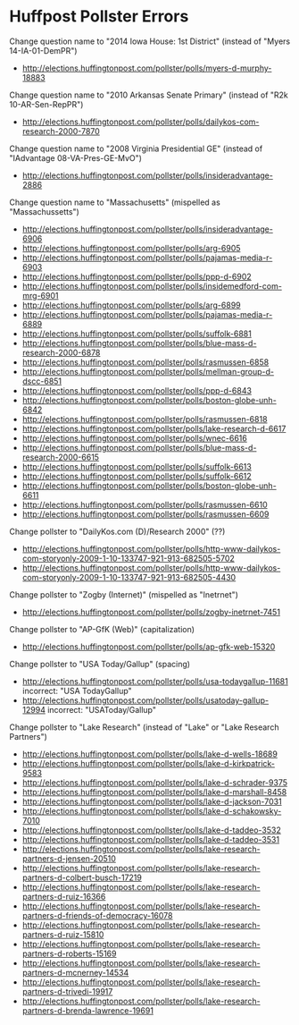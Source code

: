 # Huffpost Pollster Errors

Change question name to "2014 Iowa House: 1st District" (instead of "Myers 14-IA-01-DemPR")
- http://elections.huffingtonpost.com/pollster/polls/myers-d-murphy-18883

Change question name to "2010 Arkansas Senate Primary" (instead of "R2k 10-AR-Sen-RepPR")
- http://elections.huffingtonpost.com/pollster/polls/dailykos-com-research-2000-7870

Change question name to "2008 Virginia Presidential GE" (instead of "IAdvantage 08-VA-Pres-GE-MvO")
- http://elections.huffingtonpost.com/pollster/polls/insideradvantage-2886

Change question name to "Massachusetts" (mispelled as "Massachussetts")
- http://elections.huffingtonpost.com/pollster/polls/insideradvantage-6906
- http://elections.huffingtonpost.com/pollster/polls/arg-6905
- http://elections.huffingtonpost.com/pollster/polls/pajamas-media-r-6903
- http://elections.huffingtonpost.com/pollster/polls/ppp-d-6902
- http://elections.huffingtonpost.com/pollster/polls/insidemedford-com-mrg-6901
- http://elections.huffingtonpost.com/pollster/polls/arg-6899
- http://elections.huffingtonpost.com/pollster/polls/pajamas-media-r-6889
- http://elections.huffingtonpost.com/pollster/polls/suffolk-6881
- http://elections.huffingtonpost.com/pollster/polls/blue-mass-d-research-2000-6878
- http://elections.huffingtonpost.com/pollster/polls/rasmussen-6858
- http://elections.huffingtonpost.com/pollster/polls/mellman-group-d-dscc-6851
- http://elections.huffingtonpost.com/pollster/polls/ppp-d-6843
- http://elections.huffingtonpost.com/pollster/polls/boston-globe-unh-6842
- http://elections.huffingtonpost.com/pollster/polls/rasmussen-6818
- http://elections.huffingtonpost.com/pollster/polls/lake-research-d-6617
- http://elections.huffingtonpost.com/pollster/polls/wnec-6616
- http://elections.huffingtonpost.com/pollster/polls/blue-mass-d-research-2000-6615
- http://elections.huffingtonpost.com/pollster/polls/suffolk-6613
- http://elections.huffingtonpost.com/pollster/polls/suffolk-6612
- http://elections.huffingtonpost.com/pollster/polls/boston-globe-unh-6611
- http://elections.huffingtonpost.com/pollster/polls/rasmussen-6610
- http://elections.huffingtonpost.com/pollster/polls/rasmussen-6609

Change pollster to "DailyKos.com (D)/Research 2000" (??)
- http://elections.huffingtonpost.com/pollster/polls/http-www-dailykos-com-storyonly-2009-1-10-133747-921-913-682505-5702
- http://elections.huffingtonpost.com/pollster/polls/http-www-dailykos-com-storyonly-2009-1-10-133747-921-913-682505-4430

Change pollster to "Zogby (Internet)" (mispelled as "Inetrnet")
- http://elections.huffingtonpost.com/pollster/polls/zogby-inetrnet-7451

Change pollster to "AP-GfK (Web)" (capitalization)
- http://elections.huffingtonpost.com/pollster/polls/ap-gfk-web-15320

Change pollster to "USA Today/Gallup" (spacing)
- http://elections.huffingtonpost.com/pollster/polls/usa-todaygallup-11681 incorrect: "USA TodayGallup"
- http://elections.huffingtonpost.com/pollster/polls/usatoday-gallup-12994 incorrect: "USAToday/Gallup"

Change pollster to "Lake Research" (instead of "Lake" or "Lake Research Partners")
- http://elections.huffingtonpost.com/pollster/polls/lake-d-wells-18689
- http://elections.huffingtonpost.com/pollster/polls/lake-d-kirkpatrick-9583
- http://elections.huffingtonpost.com/pollster/polls/lake-d-schrader-9375
- http://elections.huffingtonpost.com/pollster/polls/lake-d-marshall-8458
- http://elections.huffingtonpost.com/pollster/polls/lake-d-jackson-7031
- http://elections.huffingtonpost.com/pollster/polls/lake-d-schakowsky-7010
- http://elections.huffingtonpost.com/pollster/polls/lake-d-taddeo-3532
- http://elections.huffingtonpost.com/pollster/polls/lake-d-taddeo-3531
- http://elections.huffingtonpost.com/pollster/polls/lake-research-partners-d-jensen-20510
- http://elections.huffingtonpost.com/pollster/polls/lake-research-partners-d-colbert-busch-17219
- http://elections.huffingtonpost.com/pollster/polls/lake-research-partners-d-ruiz-16366
- http://elections.huffingtonpost.com/pollster/polls/lake-research-partners-d-friends-of-democracy-16078
- http://elections.huffingtonpost.com/pollster/polls/lake-research-partners-d-ruiz-15810
- http://elections.huffingtonpost.com/pollster/polls/lake-research-partners-d-roberts-15169
- http://elections.huffingtonpost.com/pollster/polls/lake-research-partners-d-mcnerney-14534
- http://elections.huffingtonpost.com/pollster/polls/lake-research-partners-d-trivedi-19917
- http://elections.huffingtonpost.com/pollster/polls/lake-research-partners-d-brenda-lawrence-19691


